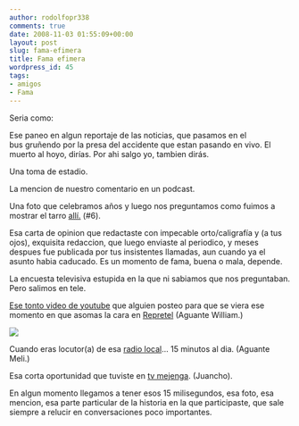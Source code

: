```yaml
---
author: rodolfopr338
comments: true
date: 2008-11-03 01:55:09+00:00
layout: post
slug: fama-efimera
title: Fama efimera
wordpress_id: 45
tags:
- amigos
- Fama
---
```

<!-- more -->
Seria como:

Ese paneo en algun reportaje de las noticias, que pasamos en el bus gruñendo por la presa del accidente que estan pasando en vivo. El muerto al hoyo, dirías. Por ahi salgo yo, tambien dirás.

Una toma de estadio.

La mencion de nuestro comentario en un podcast.

Una foto que celebramos años y luego nos preguntamos como fuimos a mostrar el tarro [allí.](http://www.vueltaenu.co.cr/contenidos/galerias/fila_iron_maiden_2008/) (#6).

Esa carta de opinion que redactaste con impecable orto/caligrafía y (a tus ojos), exquisita redaccion,  que luego enviaste al periodico, y meses despues fue publicada por tus insistentes llamadas, aun cuando ya el asunto habia caducado. Es un momento de fama, buena o mala, depende. 

La encuesta televisiva estupida en la que ni sabiamos que nos preguntaban. Pero salimos en tele.

[Ese tonto video de youtube](http://www.youtube.com/watch?v=bnM4VG_ZoDQ) que alguien posteo para que se viera ese momento en que asomas la cara en [Repretel](http://es.wikipedia.org/wiki/Repretel) (Aguante William.)

![](http://sinjeta.files.wordpress.com/2008/11/william-repretel.jpg)

Cuando eras locutor(a) de esa [radio local](http://www.nacion.com/ln_ee/2006/marzo/12/pais5.html)... 15 minutos al dia. (Aguante Meli.)

Esa corta oportunidad que tuviste en [tv mejenga](http://www.fusildechispas.com/2005/07/11/cr-venga-venga/). (Juancho).

En algun momento llegamos a tener esos 15 milisegundos, esa foto, esa mencion, esa parte particular de la historia en la que participaste, que sale siempre a relucir en conversaciones poco importantes.


